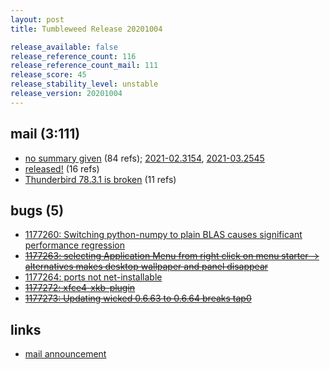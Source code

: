 ```yaml
---
layout: post
title: Tumbleweed Release 20201004

release_available: false
release_reference_count: 116
release_reference_count_mail: 111
release_score: 45
release_stability_level: unstable
release_version: 20201004
---
```


## mail (3:111)

- [no summary given](https://github.com/boombatower/tumbleweed-review/issues/10) (84 refs); [2021-02.3154](https://github.com/boombatower/tumbleweed-review/issues/10), [2021-03.2545](https://github.com/boombatower/tumbleweed-review/issues/10)
- [released!](https://lists.opensuse.org/opensuse-factory/2020-10/msg00036.html) (16 refs)
- [Thunderbird 78.3.1 is broken](https://lists.opensuse.org/opensuse-factory/2020-10/msg00026.html) (11 refs)

## bugs (5)

<!--more-->

- [1177260: Switching python-numpy to plain BLAS causes significant performance regression](https://bugzilla.opensuse.org/show_bug.cgi?id=1177260)
- ~~[1177263: selecting Application Menu from right click on menu starter -> alternatives makes desktop wallpaper and panel disappear](https://bugzilla.opensuse.org/show_bug.cgi?id=1177263)~~
- [1177264: ports not net-installable](https://bugzilla.opensuse.org/show_bug.cgi?id=1177264)
- ~~[1177272: xfce4-xkb-plugin](https://bugzilla.opensuse.org/show_bug.cgi?id=1177272)~~
- ~~[1177273: Updating wicked 0.6.63 to 0.6.64 breaks tap0](https://bugzilla.opensuse.org/show_bug.cgi?id=1177273)~~



## links

- [mail announcement](https://github.com/boombatower/tumbleweed-review/issues/10)
